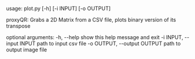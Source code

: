 usage: plot.py [-h] [-i INPUT] [-o OUTPUT]

proxyQR: Grabs a 2D Matrix from a CSV file, plots binary version of its
transpose

optional arguments:
  -h, --help            show this help message and exit
  -i INPUT, --input INPUT
                        path to input csv file
  -o OUTPUT, --output OUTPUT
                        path to output image file